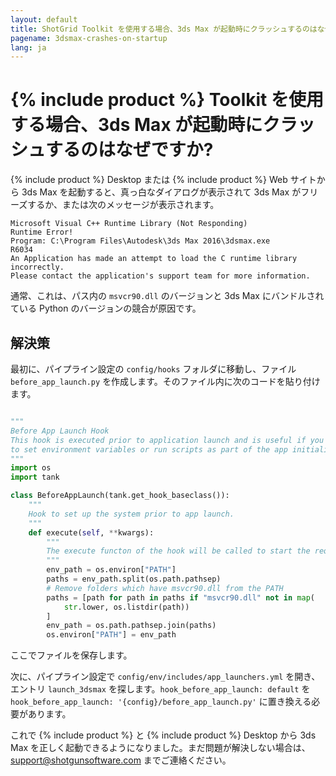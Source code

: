```yaml
---
layout: default
title: ShotGrid Toolkit を使用する場合、3ds Max が起動時にクラッシュするのはなぜですか?
pagename: 3dsmax-crashes-on-startup
lang: ja
---
```


# {% include product %} Toolkit を使用する場合、3ds Max が起動時にクラッシュするのはなぜですか?

{% include product %} Desktop または {% include product %} Web サイトから 3ds Max を起動すると、真っ白なダイアログが表示されて 3ds Max がフリーズするか、または次のメッセージが表示されます。

    Microsoft Visual C++ Runtime Library (Not Responding)
    Runtime Error!
    Program: C:\Program Files\Autodesk\3ds Max 2016\3dsmax.exe
    R6034
    An Application has made an attempt to load the C runtime library incorrectly.
    Please contact the application's support team for more information.

通常、これは、パス内の `msvcr90.dll` のバージョンと 3ds Max にバンドルされている Python のバージョンの競合が原因です。

## 解決策

最初に、パイプライン設定の `config/hooks` フォルダに移動し、ファイル `before_app_launch.py` を作成します。そのファイル内に次のコードを貼り付けます。

```python

"""
Before App Launch Hook
This hook is executed prior to application launch and is useful if you need
to set environment variables or run scripts as part of the app initialization.
"""
import os
import tank

class BeforeAppLaunch(tank.get_hook_baseclass()):
    """
    Hook to set up the system prior to app launch.
    """
    def execute(self, **kwargs):
        """
        The execute functon of the hook will be called to start the required application
        """
        env_path = os.environ["PATH"]
        paths = env_path.split(os.path.pathsep)
        # Remove folders which have msvcr90.dll from the PATH
        paths = [path for path in paths if "msvcr90.dll" not in map(
            str.lower, os.listdir(path))
        ]
        env_path = os.path.pathsep.join(paths)
        os.environ["PATH"] = env_path
```

ここでファイルを保存します。

次に、パイプライン設定で `config/env/includes/app_launchers.yml` を開き、エントリ `launch_3dsmax` を探します。`hook_before_app_launch: default` を `hook_before_app_launch: '{config}/before_app_launch.py'` に置き換える必要があります。

これで {% include product %} と {% include product %} Desktop から 3ds Max を正しく起動できるようになりました。まだ問題が解決しない場合は、support@shotgunsoftware.com までご連絡ください。
